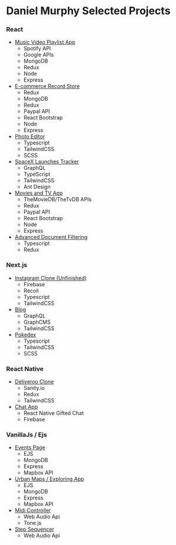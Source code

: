 # Daniel Murphy Selected Projects

<h3>React</h3>
<ul>
  <li><a href="https://github.com/dmquinn/olsen-video">Music Video Playlist App</a>
    <ul>
        <li>Spotify API</li>
        <li>Google APIs</li>
        <li>MongoDB</li>
        <li>Redux</li>
        <li>Node</li>
        <li>Express</li>
    </ul>
  </li>
  <li><a href="https://github.com/dmquinn/MERN-e-commerce">E-commerce Record Store</a>
    <ul>
      <li>Redux</li>
      <li>MongoDB</li>
      <li>Redux</li>
      <li>Paypal API</li>
      <li>React Bootstrap</li>
      <li>Node</li>
      <li>Express</li>
    </ul>
  </li>
  <li><a href="https://github.com/dmquinn/photo-editor">Photo Editor</a>
    <ul>
      <li>Typescript</li>
      <li>TailwindCSS</li>
      <li>SCSS</li>
    </ul>
  </li>
  <li><a href="https://github.com/dmquinn/graphql-spacex-app">SpaceX Launches Tracker</a>
    <ul>
      <li>GraphQL</li>
      <li>TypeScript</li>
      <li>TailwindCSS</li>
      <li>Ant Design</li>
    </ul>
  </li>
  <li><a href="">Movies and TV App</a>
    <ul>
      <li>TheMovieDB/TheTvDB APIs</li>
      <li>Redux</li>
      <li>Paypal API</li>
      <li>React Bootstrap</li>
      <li>Node</li>
      <li>Express</li>
    </ul>
  </li>
  <li><a href="https://github.com/dmquinn/data-filtering">Advanced Document Filtering</a>
    <ul>
      <li>Typescript</li>
      <li>Redux</li>
    </ul>
  </li>
</ul>

<h3>Next.js</h3>
<ul>
  <li><a href="https://github.com/dmquinn/Instagram-clone">Instagram Clone (Unfinished)</a>
    <ul>
        <li>Firebase</li>
        <li>Recoil</li>
        <li>Typescript</li>
        <li>TailwindCSS</li>
    </ul>
  </li>
  <li><a href="https://github.com/dmquinn/GraphQL-Blog">Blog</a>
    <ul>
      <li>GraphQL</li>
      <li>GraphCMS</li>
      <li>TailwindCSS</li>
    </ul>
  </li>
  <li><a href="https://github.com/dmquinn/Pokemon">Pokedex</a>
    <ul>
      <li>Typescript</li>
      <li>TailwindCSS</li>
      <li>SCSS</li>
    </ul>
  </li>
</ul>

<h3>React Native</h3>
<ul>
  <li><a href="https://github.com/dmquinn/react-native-deliveroo">Deliveroo Clone</a>
    <ul>
        <li>Sanity.io</li>
        <li>Redux</li>
        <li>TailwindCSS</li>
    </ul>
  </li>
  <li><a href="https://github.com/dmquinn/React-Native-Chat">Chat App</a>
    <ul>
      <li>React Native Gifted Chat</li>
      <li>Firebase</li>
    </ul>
  </li>
</ul>

<h3>VanillaJs / Ejs</h3>
<ul>
  <li><a href="https://github.com/dmquinn/BUSCKR-local-events-app">Events Page</a>
    <ul>
        <li>EJS</li>
        <li>MongoDB</li>
        <li>Express</li>
        <li>Mapbox API</li>
    </ul>
  </li>
  <li><a href="https://github.com/dmquinn/Urban-Maps-app">Urban Maps / Exploring App</a>
    <ul>
        <li>EJS</li>
        <li>MongoDB</li>
        <li>Express</li>
        <li>Mapbox API</li>
    </ul>
  </li>
  <li><a href="https://github.com/dmquinn/Midi-controller">Midi Controller</a>
    <ul>
      <li>Web Audio Api</li>
      <li>Tone.js</li>
    </ul>
  </li>
  <li><a href="https://github.com/dmquinn/Synthesizer">Step Sequencer</a>
    <ul>
      <li>Web Audio Api</li>
    </ul>
  </li>
</ul>

